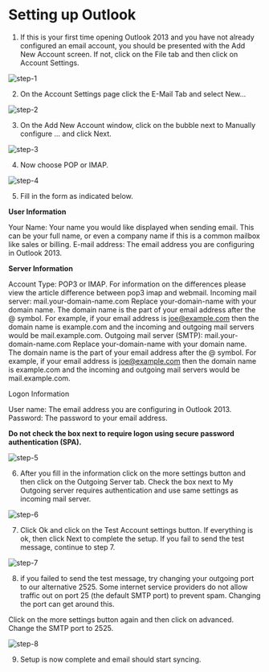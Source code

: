 #  Setting up Outlook

1. If this is your first time opening Outlook 2013 and you have not already configured an email account, you should be presented with the Add New Account screen. If not, click on the File tab and then click on Account Settings.

![step-1]


2. On the Account Settings page click the E-Mail Tab and select New...

![step-2]

3. On the Add New Account window, click on the bubble next to Manually configure ... and click Next.

![step-3]

4. Now choose POP or IMAP.

![step-4]

5. Fill in the form as indicated below.


**User Information**

Your Name: Your name you would like displayed when sending email. This can be your full name, or even a company name if this is a common mailbox like sales or billing. 
E-mail address: The email address you are configuring in Outlook 2013. 

**Server Information**

Account Type: POP3 or IMAP. For information on the differences please view the article difference between pop3 imap and webmail.
Incoming mail server: mail.your-domain-name.com Replace your-domain-name with your domain name. The domain name is the part of your email address after the @ symbol. For example, if your email address is joe@example.com then the domain name is example.com and the incoming and outgoing mail servers would be mail.example.com. 
Outgoing mail server (SMTP): mail.your-domain-name.com Replace your-domain-name with your domain name. The domain name is the part of your email address after the @ symbol. For example, if your email address is joe@example.com then the domain name is example.com and the incoming and outgoing mail servers would be mail.example.com. 

Logon Information

User name: The email address you are configuring in Outlook 2013. 
Password: The password to your email address.

**Do not check the box next to require logon using secure password authentication (SPA).**

![step-5]

6. After you fill in the information click on the more settings button and then click on the Outgoing Server tab. Check the box next to My Outgoing server requires authentication and use same settings as incoming mail server.

![step-6]

7. Click Ok and click on the Test Account settings button. If everything is ok, then click Next to complete the setup. If you fail to send the test message, continue to step 7.

![step-7]

8. if you failed to send the test message, try changing your outgoing port to our alternative 2525. Some internet service providers do not allow traffic out on port 25 (the default SMTP port) to prevent spam. Changing the port can get around this.

Click on the more settings button again and then click on advanced.
Change the SMTP port to 2525.

![step-8]

9. Setup is now complete and email should start syncing.

[step-1]: https://raw.githubusercontent.com/GearHost/docs/master/Images/email-outlook-step1.png
[step-2]: https://raw.githubusercontent.com/GearHost/docs/master/Images/email-outlook-step2.png
[step-3]: https://raw.githubusercontent.com/GearHost/docs/master/Images/email-outlook-step3.png
[step-4]: https://raw.githubusercontent.com/GearHost/docs/master/Images/email-outlook-step4.png
[step-5]: https://raw.githubusercontent.com/GearHost/docs/master/Images/email-outlook-step5.png
[step-6]: https://raw.githubusercontent.com/GearHost/docs/master/Images/email-outlook-step6.png
[step-7]: https://raw.githubusercontent.com/GearHost/docs/master/Images/email-outlook-step7.png
[step-8]: https://raw.githubusercontent.com/GearHost/docs/master/Images/email-outlook-step8.png